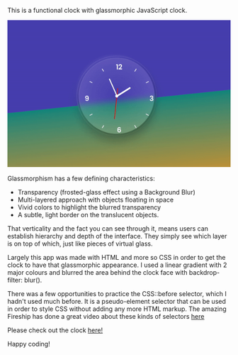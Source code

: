This is a functional clock with glassmorphic JavaScript clock. 

<img src="images/clock.gif" alt="Clock" width="800"/>

Glassmorphism has a few defining characteristics: 

- Transparency (frosted-glass effect using a Background Blur)
- Multi-layered approach with objects floating in space
- Vivid colors to highlight the blurred transparency
- A subtle, light border on the translucent objects.

That verticality and the fact you can see through it, means users can establish hierarchy and depth of the interface. They simply see which layer is on top of which, just like pieces of virtual glass.

Largely this app was made with HTML and more so CSS in order to get the clock to have that glassmorphic appearance. I used a linear gradient with 2 major colours and blurred the area behind the clock face with backdrop-filter: blur().

There was a few opportunities to practice the CSS::before selector, which I hadn't used much before. It is a pseudo-element selector that can be used in order to style CSS without adding any more HTML markup. The amazing Fireship has done a great video about these kinds of selectors [here](https://www.youtube.com/watch?v=e1KpKBHJOrA&ab_channel=Fireship)

Please check out the clock [here!](https://zenidith.github.io/clock-app/)

Happy coding!

